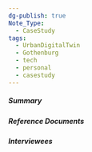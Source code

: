 ```yaml
---
dg-publish: true
Note_Type:
  - CaseStudy
tags:
  - UrbanDigitalTwin
  - Gothenburg
  - tech
  - personal
  - casestudy
---
```

##### Summary


##### Reference Documents
##### Interviewees
